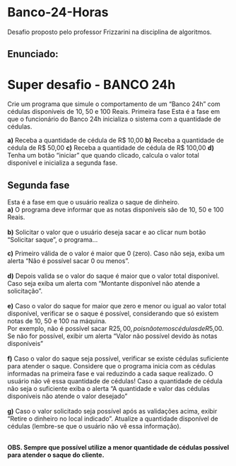 # Banco-24-Horas
Desafio proposto pelo professor Frizzarini na disciplina de algoritmos.
<h2>Enunciado:</h2>

<h1>Super desafio - BANCO 24h </h1>

<p>Crie um programa que simule o comportamento de um “Banco 24h” com cédulas
disponíveis de 10, 50 e 100 Reais.
Primeira fase
Esta é a fase em que o funcionário do Banco 24h inicializa o sistema com a quantidade
de cédulas.</p>

<b>a)</b> Receba a quantidade de cédula de R$ 10,00
<b>b)</b> Receba a quantidade de cédula de R$ 50,00
<b>c)</b> Receba a quantidade de cédula de R$ 100,00
<b>d)</b> Tenha um botão “iniciar” que quando clicado, calcula o valor total disponível e
inicializa a segunda fase.

<h2>Segunda fase</h2>

Esta é a fase em que o usuário realiza o saque de dinheiro.<br>
<b>a)</b> O programa deve informar que as notas disponíveis são de 10, 50 e 100 Reais.<br><br>
<b>b)</b> Solicitar o valor que o usuário deseja sacar e ao clicar num botão “Solicitar saque”, o
programa…<br>

<b>c)</b> Primeiro válida de o valor é maior que 0 (zero). Caso não seja, exiba um alerta “Não
é possível sacar 0 ou menos”.<br><br>
<b>d)</b> Depois valida se o valor do saque é maior que o valor total disponível. Caso seja
exiba um alerta com “Montante disponível não atende a solicitação”.<br><br>
<b>e)</b> Caso o valor do saque for maior que zero e menor ou igual ao valor total disponível,
verificar se o saque é possível, considerando que só existem notas de 10, 50 e 100 na
máquina.<br> Por exemplo, não é possível sacar R$25,00, pois não temos cédulas de
R$5,00. Se não for possível, exibir um alerta “Valor não possível devido às notas
disponíveis”<br><br>
<b>f)</b> Caso o valor do saque seja possível, verificar se existe cédulas suficiente para
atender o saque. Considere que o programa inicia com as cédulas informadas na
primeira fase e vai reduzindo a cada saque realizado. O usuário não vê essa quantidade
de cédulas! Caso a quantidade de cédula não seja o suficiente exiba o alerta “A
quantidade e valor das cédulas disponíveis não atende o valor desejado”<br><br>
<b>g)</b> Caso o valor solicitado seja possível após as validações acima, exibir “Retire o
dinheiro no local indicado”. Atualize a quantidade disponível de cédulas (lembre-se
que o usuário não vê essa informação).<br><br>

<b>OBS. Sempre que possível utilize a menor quantidade de cédulas possível para atender
o saque do cliente.</b>
